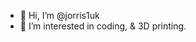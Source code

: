 - 👋 Hi, I’m @jorris1uk
- 👀 I’m interested in coding, & 3D printing.


<!---
jorris1uk/jorris1uk is a ✨ special ✨ repository because its `README.md` (this file) appears on your GitHub profile.
You can click the Preview link to take a look at your changes.
--->
